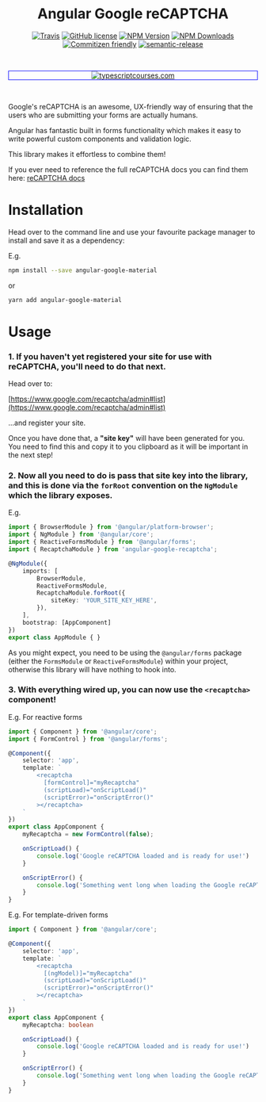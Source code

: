 <h1 align="center">Angular Google reCAPTCHA</h1>

<p align="center">
    <a href="https://travis-ci.org/JamesHenry/angular-google-recaptcha"><img src="https://img.shields.io/travis/JamesHenry/angular-google-recaptcha.svg?style=flat-square" alt="Travis"/></a>
    <a href="https://github.com/JamesHenry/angular-google-recaptcha/blob/master/LICENSE"><img src="https://img.shields.io/npm/l/angular-google-recaptcha.svg?style=flat-square" alt="GitHub license" /></a>
    <a href="https://www.npmjs.com/package/angular-google-recaptcha"><img src="https://img.shields.io/npm/v/angular-google-recaptcha.svg?style=flat-square" alt="NPM Version" /></a>
    <a href="https://www.npmjs.com/package/angular-google-recaptcha"><img src="https://img.shields.io/npm/dt/angular-google-recaptcha.svg?style=flat-square" alt="NPM Downloads" /></a>
    <a href="http://commitizen.github.io/cz-cli/"><img src="https://img.shields.io/badge/commitizen-friendly-brightgreen.svg" alt="Commitizen friendly" /></a>
    <a href="https://github.com/semantic-release/semantic-release"><img src="https://img.shields.io/badge/%20%20%F0%9F%93%A6%F0%9F%9A%80-semantic--release-e10079.svg?style=flat-square" alt="semantic-release" /></a>
</p>

<br>
<p align="center" style="border: 1px solid blue;">
<a href="http://typescriptcourses.com" target="_blank"><img src="https://james-henry-cdn.firebaseapp.com/images/typescriptcourses-github-banner.png" alt="typescriptcourses.com"/></a>
</p>
<br>

Google's reCAPTCHA is an awesome, UX-friendly way of ensuring that the users who are submitting your forms are actually humans.

Angular has fantastic built in forms functionality which makes it easy to write powerful custom components and validation logic.

This library makes it effortless to combine them!

If you ever need to reference the full reCAPTCHA docs you can find them here: [reCAPTCHA docs](https://developers.google.com/recaptcha/)

# Installation

Head over to the command line and use your favourite package manager to install and save it as a dependency:

E.g.

```bash
npm install --save angular-google-material
```

or

```bash
yarn add angular-google-material
```

# Usage

### 1. If you haven't yet registered your site for use with reCAPTCHA, you'll need to do that next.

Head over to:

[https://www.google.com/recaptcha/admin#list](https://www.google.com/recaptcha/admin#list)

...and register your site.

Once you have done that, a **"site key"** will have been generated for you. You need to find this and copy it to you clipboard as it will be important in the next step!

### 2. Now all you need to do is pass that site key into the library, and this is done via the `forRoot` convention on the `NgModule` which the library exposes.

E.g.

```ts
import { BrowserModule } from '@angular/platform-browser';
import { NgModule } from '@angular/core';
import { ReactiveFormsModule } from '@angular/forms';
import { RecaptchaModule } from 'angular-google-recaptcha';

@NgModule({
    imports: [
        BrowserModule,
        ReactiveFormsModule,
        RecaptchaModule.forRoot({
            siteKey: 'YOUR_SITE_KEY_HERE',
        }),
    ],
    bootstrap: [AppComponent]
})
export class AppModule { }
```

As you might expect, you need to be using the `@angular/forms` package (either the `FormsModule` or `ReactiveFormsModule`) within your project, otherwise this library will have nothing to hook into.

### 3. With everything wired up, you can now use the `<recaptcha>` component!

E.g. For reactive forms

```ts
import { Component } from '@angular/core';
import { FormControl } from '@angular/forms';

@Component({
    selector: 'app',
    template: `
        <recaptcha
          [formControl]="myRecaptcha"
          (scriptLoad)="onScriptLoad()"
          (scriptError)="onScriptError()"
        ></recaptcha>
    `
})
export class AppComponent {
    myRecaptcha = new FormControl(false);

    onScriptLoad() {
        console.log('Google reCAPTCHA loaded and is ready for use!')
    }

    onScriptError() {
        console.log('Something went long when loading the Google reCAPTCHA')
    }
}
```

E.g. For template-driven forms

```ts
import { Component } from '@angular/core';

@Component({
    selector: 'app',
    template: `
        <recaptcha
          [(ngModel)]="myRecaptcha"
          (scriptLoad)="onScriptLoad()"
          (scriptError)="onScriptError()"
        ></recaptcha>
    `
})
export class AppComponent {
    myRecaptcha: boolean

    onScriptLoad() {
        console.log('Google reCAPTCHA loaded and is ready for use!')
    }

    onScriptError() {
        console.log('Something went long when loading the Google reCAPTCHA')
    }
}
```

